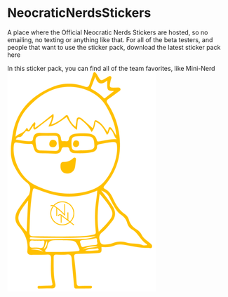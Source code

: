 # NeocraticNerdsStickers
A place where the Official Neocratic Nerds Stickers are hosted, so no emailing, no texting or anything like that.
For all of the beta testers, and people that want to use the sticker pack, download the latest sticker pack here

In this sticker pack, you can find all of the team favorites, like Mini-Nerd
![Image](Golden_Nerd_small.png)
